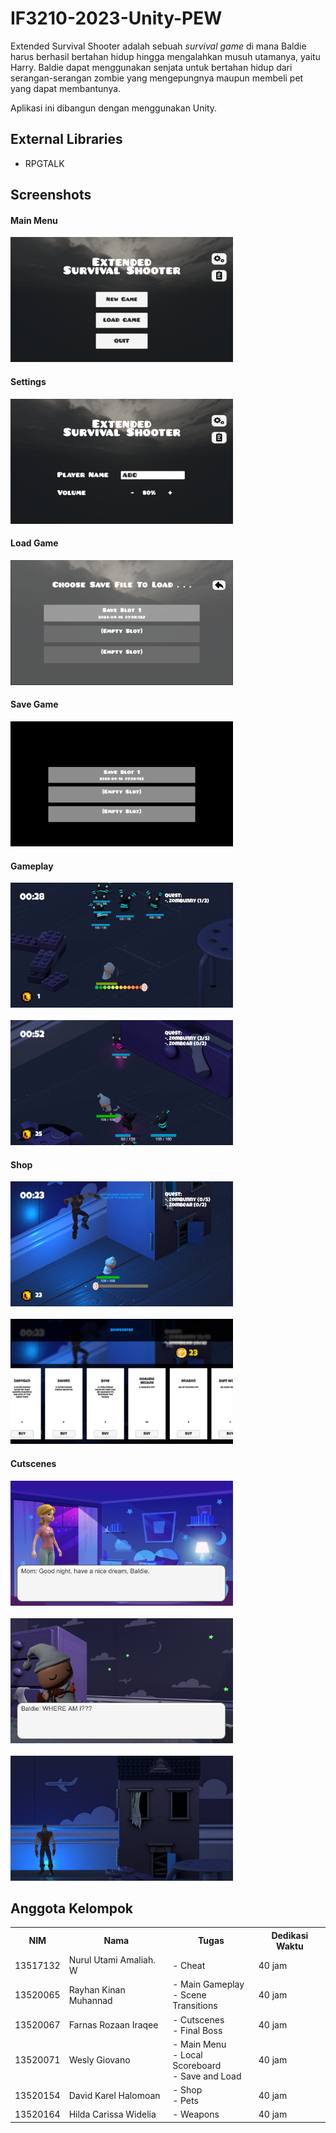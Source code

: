 # IF3210-2023-Unity-PEW

Extended Survival Shooter adalah sebuah _survival game_ di mana Baldie harus berhasil bertahan hidup hingga mengalahkan musuh utamanya, yaitu Harry. Baldie dapat menggunakan senjata untuk bertahan hidup dari serangan-serangan zombie yang mengepungnya maupun membeli pet yang dapat membantunya.

Aplikasi ini dibangun dengan menggunakan Unity.

## External Libraries
- RPGTALK

## Screenshots
#### Main Menu
<img alt="Menu" src="screenshot/Menu.png" height="200"/>

#### Settings
<img alt="Settings" src="screenshot/Settings.png" height="200"/>

#### Load Game
<img alt="Load Game" src="screenshot/Load Game.png" height="200"/>

#### Save Game
<img alt="Load Game" src="screenshot/Save Game.png" height="200"/>

#### Gameplay
<img alt="Gameplay 1" src="screenshot/Gameplay 1.png" height="200"/>
<br>
<br>
<img alt="Gameplay 2" src="screenshot/Gameplay 2.png" height="200"/>

#### Shop
<img alt="Shop 1" src="screenshot/Shop 1.png" height="200"/>
<br>
<br>
<img alt="Shop 2" src="screenshot/Shop 2.png" height="200"/>


#### Cutscenes
<img alt="Cutscene 1" src="screenshot/Cutscene 1.png" height="200"/>
<br>
<br>
<img alt="Cutscene 2" src="screenshot/Cutscene 2.png" height="200"/>
<br>
<br>
<img alt="Cutscene 3" src="screenshot/Cutscene 3.png" height="200"/>

## Anggota Kelompok
<table>
  <tr>
    <th>NIM</th>
    <th>Nama</th>
    <th>Tugas</th>
    <th>Dedikasi Waktu</th>
  </tr>
  <tr>
    <td>13517132</td>
    <td>Nurul Utami Amaliah. W</td>
    <td>
      - Cheat
    </td>
    <td>40 jam</td>
  </tr>
  <tr>
    <td>13520065</td>
    <td>Rayhan Kinan Muhannad</td>
    <td>
      - Main Gameplay<br>
      - Scene Transitions
    </td>
    <td>40 jam</td>
  </tr>
  <tr>
    <td>13520067</td>
    <td>Farnas Rozaan Iraqee</td>
    <td>
      - Cutscenes<br>
      - Final Boss
    </td>
    <td>40 jam</td>
  </tr>
  <tr>
    <td>13520071</td>
    <td>Wesly Giovano</td>
    <td>
      - Main Menu<br>
      - Local Scoreboard<br>
      - Save and Load
    </td>
    <td>40 jam</td>
  </tr>
  <tr>
    <td>13520154</td>
    <td>David Karel Halomoan</td>
    <td>
        - Shop<br>
        - Pets
    </td>
    <td>40 jam</td>
  </tr>
  <tr>
    <td>13520164</td>
    <td>Hilda Carissa Widelia</td>
    <td>
        - Weapons
    </td>
    <td>40 jam</td>
  </tr>
</table>

